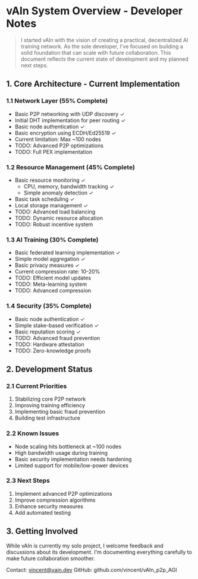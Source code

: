 # vAIn System Overview - Developer Notes

> I started vAIn with the vision of creating a practical, decentralized AI training network. As the sole developer, I've focused on building a solid foundation that can scale with future collaboration. This document reflects the current state of development and my planned next steps.

## 1. Core Architecture - Current Implementation 

### 1.1 Network Layer (55% Complete)
- Basic P2P networking with UDP discovery ✓
- Initial DHT implementation for peer routing ✓
- Basic node authentication ✓
- Basic encryption using ECDH/Ed25519 ✓
- Current limitation: Max ~100 nodes
- TODO: Advanced P2P optimizations
- TODO: Full PEX implementation

### 1.2 Resource Management (45% Complete)
- Basic resource monitoring ✓
  - CPU, memory, bandwidth tracking ✓
  - Simple anomaly detection ✓
- Basic task scheduling ✓
- Local storage management ✓
- TODO: Advanced load balancing
- TODO: Dynamic resource allocation
- TODO: Robust incentive system

### 1.3 AI Training (30% Complete)
- Basic federated learning implementation ✓
- Simple model aggregation ✓
- Basic privacy measures ✓
- Current compression rate: 10-20%
- TODO: Efficient model updates
- TODO: Meta-learning system
- TODO: Advanced compression

### 1.4 Security (35% Complete)
- Basic node authentication ✓
- Simple stake-based verification ✓
- Basic reputation scoring ✓
- TODO: Advanced fraud prevention
- TODO: Hardware attestation
- TODO: Zero-knowledge proofs

## 2. Development Status

### 2.1 Current Priorities
1. Stabilizing core P2P network
2. Improving training efficiency
3. Implementing basic fraud prevention
4. Building test infrastructure

### 2.2 Known Issues
- Node scaling hits bottleneck at ~100 nodes
- High bandwidth usage during training
- Basic security implementation needs hardening
- Limited support for mobile/low-power devices

### 2.3 Next Steps
1. Implement advanced P2P optimizations
2. Improve compression algorithms
3. Enhance security measures
4. Add automated testing

## 3. Getting Involved

While vAIn is currently my solo project, I welcome feedback and discussions about its development. I'm documenting everything carefully to make future collaboration smoother.

Contact: vincent@vain.dev
GitHub: github.com/vincent/vAIn_p2p_AGI

